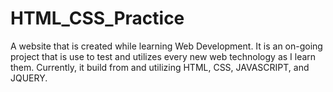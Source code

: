 # HTML_CSS_Practice
A website that is created while learning Web Development. It is an on-going project 
that is use to test and utilizes every new web technology as I learn them. 
Currently,  it build from and utilizing HTML, CSS, JAVASCRIPT, and JQUERY.
